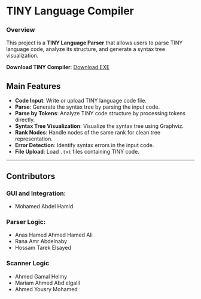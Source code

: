 # TINY Language Compiler

### Overview
This project is a **TINY Language Parser** that allows users to parse TINY language code, analyze its structure, and generate a syntax tree visualization.

**Download TINY Compiler**: [Download EXE](https://drive.google.com/file/d/1Z2qrmO4NIhf0cRx7f1LCN1hwkN8muVTg/view?usp=sharing)


## Main Features
- **Code Input**: Write or upload TINY language code file.
- **Parse**: Generate the syntax tree by parsing the input code.
- **Parse by Tokens**: Analyze TINY code structure by processing tokens directly.
- **Syntax Tree Visualization**: Visualize the syntax tree using Graphviz.
- **Rank Nodes**: Handle nodes of the same rank for clean tree representation.
- **Error Detection**: Identify syntax errors in the input code.
- **File Upload**: Load `.txt` files containing TINY code.

---

## Contributors 
### GUI and Integration:
- Mohamed Abdel Hamid
### Parser Logic:
- Anas Hamed Ahmed Hamed Ali
- Rana Amr Abdelnaby
- Hossam Tarek Elsayed
### Scanner Logic
- Ahmed Gamal Helmy
- Mariam Ahmed Abd elgalil
- Ahmed Yousry Mohamed
